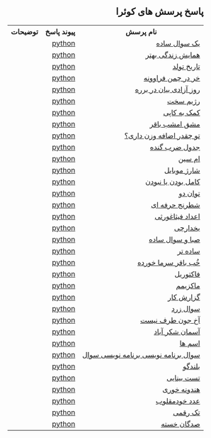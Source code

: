 <!DOCTYPE html>
<html lang="fa" dir="rtl">
<meta charset="utf-8">
<body>

<h2>پاسخ پرسش های کوئرا</h2>

<table style="width:100%">
  <tr>
    <th>نام پرسش</th>
    <th>پیوند پاسخ</th>
    <th>توضیحات</th>
  </tr>
  <tr>
    <td><a href="https://quera.org/problemset/2885/">یک سوال ساده</a></td>
    <td><a href="https://github.com/ciberneticaDieu/quera_questions-_solved/blob/main/quera/A_simple_question.py">python</a></td>
    <td></td>
  </tr>
    <tr>
    <td><a href="https://quera.org/problemset/10325/">همایش زندگی بهتر</a></td>
    <td><a href="https://github.com/ciberneticaDieu/quera_questions_solved/blob/main/quera/Better_Life_Conference.py">python</a></td>
    <td></td>
  </tr>
    <tr>
    <td><a href="https://quera.org/problemset/615/">تاریخ تولد</a></td>
    <td><a href="https://github.com/ciberneticaDieu/quera_questions_solved/blob/main/quera/Date_of_birth.py">python</a></td>
    <td></td>
  </tr>
    <tr>
    <td><a href="https://quera.org/problemset/4065/">خر در چمن فراوونه</a></td>
    <td><a href="https://github.com/ciberneticaDieu/quera_questions_solved/blob/main/quera/Donkeys_abound_in_the_grass!!.py">python</a></td>
    <td></td>
  </tr>
      <tr>
    <td><a href="https://quera.org/problemset/10162/">روز آزادی بیان در برره</a></td>
    <td><a href="https://github.com/ciberneticaDieu/quera_questions_solved/blob/main/quera/Freedom_of_Expression_Day_in_Barre.py">python</a></td>
    <td></td>
  </tr>
      <tr>
    <td><a href="https://quera.org/problemset/20256/">رژیم سخت</a></td>
    <td><a href="https://github.com/ciberneticaDieu/quera_questions_solved/blob/main/quera/Hard_diet.py">python</a></td>
    <td></td>
  </tr>
      <tr>
    <td><a href="https://quera.org/problemset/8838/">کمک به کاپی</a></td>
    <td><a href="https://github.com/ciberneticaDieu/quera_questions_solved/blob/main/quera/Help_copy.py">python</a></td>
    <td></td>
  </tr>
        <tr>
    <td><a href="https://quera.org/problemset/10230/">مشق امشب باقر</a></td>
    <td><a href="https://github.com/ciberneticaDieu/quera_questions_solved/blob/main/quera/Homework_tonight_Baqir.py">python</a></td>
    <td></td>
  </tr>
          <tr>
    <td><a href="https://quera.org/problemset/3404/">تو چقدر اضافه وزن داری؟</a></td>
    <td><a href="https://github.com/ciberneticaDieu/quera_questions_solved/blob/main/quera/How_overweight_are_you.py">python</a></td>
    <td></td>
  </tr>
            <tr>
    <td><a href="https://quera.org/problemset/3409/">جدول ضرب گنده</a></td>
    <td><a href="https://github.com/ciberneticaDieu/quera_questions_solved/blob/main/quera/Large_multiplication_table.py">python</a></td>
    <td></td>
  </tr>
              <tr>
    <td><a href="https://quera.org/problemset/28947/">ام سین</a></td>
    <td><a href="https://github.com/ciberneticaDieu/quera_questions_solved/blob/main/quera/M_sin.py">python</a></td>
    <td></td>
  </tr>
                <tr>
    <td><a href="https://quera.org/problemset/17244/">شارژ موبایل</a></td>
    <td><a href="https://github.com/ciberneticaDieu/quera_questions_solved/blob/main/quera/Mobile_charging.py">python</a></td>
    <td></td>
  </tr>
                  <tr>
    <td><a href="https://quera.org/problemset/282/">کامل بودن یا نبودن</a></td>
    <td><a href="https://github.com/ciberneticaDieu/quera_questions_solved/blob/main/quera/Perfection_or_incompleteness.py">python</a></td>
    <td></td>
  </tr>
                    <tr>
    <td><a href="https://quera.org/problemset/616/">توان دو</a></td>
    <td><a href="https://github.com/ciberneticaDieu/quera_questions_solved/blob/main/quera/Power_two.py">python</a></td>
    <td></td>
  </tr>
                      <tr>
    <td><a href="https://quera.org/problemset/2636/">شطرنج حرفه ای</a></td>
    <td><a href="https://github.com/ciberneticaDieu/quera_questions_solved/blob/main/quera/Professional_Chess.py">python</a></td>
    <td></td>
  </tr>
                        <tr>
    <td><a href="https://quera.org/problemset/280/">اعداد فیثاغورثی</a></td>
    <td><a href="https://github.com/ciberneticaDieu/quera_questions_solved/blob/main/quera/Pythagorean_numbers.py">python</a></td>
    <td></td>
  </tr>
                          <tr>
    <td><a href="https://quera.org/problemset/3429/">یخدارچی</a></td>
    <td><a href="https://github.com/ciberneticaDieu/quera_questions_solved/blob/main/quera/Refrigerator.py">python</a></td>
    <td></td>
  </tr>
                            <tr>
    <td><a href="https://quera.org/problemset/31025/">صبا و سوال ساده</a></td>
    <td><a href="https://github.com/ciberneticaDieu/quera_questions_solved/blob/main/quera/Saba_and_simple_question.py">python</a></td>
    <td></td>
  </tr>
                              <tr>
    <td><a href="https://quera.org/problemset/3403/">ساده تر</a></td>
    <td><a href="https://github.com/ciberneticaDieu/quera_questions_solved/blob/main/quera/Simpler.py">python</a></td>
    <td></td>
  </tr>
                                <tr>
    <td><a href="https://quera.org/problemset/10231/">خُب باقر سرما خورده</a></td>
    <td><a href="https://github.com/ciberneticaDieu/quera_questions_solved/blob/main/quera/Well_Baqir_has_a_cold.py">python</a></td>
    <td></td>
  </tr>
                                  <tr>
    <td><a href="https://quera.org/problemset/589/">فاکتوریل</a></td>
    <td><a href="https://github.com/ciberneticaDieu/quera_questions_solved/blob/main/quera/factorial.py">python</a></td>
    <td></td>
  </tr>
                                    <tr>
    <td><a href="https://quera.org/problemset/588/">ماکزیمم</a></td>
    <td><a href="https://github.com/ciberneticaDieu/quera_questions_solved/blob/main/quera/maximum.py">python</a></td>
    <td></td>
  </tr>
                                      <tr>
    <td><a href="https://quera.org/problemset/49535/">گزارش کار</a></td>
    <td><a href="https://github.com/ciberneticaDieu/quera_questions_solved/blob/main/quera/work_report.py">python</a></td>
    <td></td>
  </tr>
                                        <tr>
    <td><a href="https://quera.org/problemset/3537/">سوال زرد</a></td>
    <td><a href="https://github.com/ciberneticaDieu/quera_questions_solved/blob/main/quera/yellow_question.py">python</a></td>
    <td></td>
  </tr>
    </tr>
     <tr>
    <td><a href="https://quera.org/problemset/3538/">آخ جون طرف نیست</a></td>
    <td><a href="https://github.com/ciberneticaDieu/quera_questions_solved/blob/main/quera/Hooray_is_not_on_the_side.py">python</a></td>
    <td></td>
    <tr>
    <td><a href="https://quera.org/problemset/6082/">آسمان شکر آباد</a></td>
    <td><a href="https://github.com/ciberneticaDieu/quera_questions_solved/blob/main/quera/Sky_Sugar_Abad.py">python</a></td>
    <td></td>
       <tr>
    <td><a href="https://quera.org/problemset/2529/">اسم ها</a></td>
    <td><a href="https://github.com/ciberneticaDieu/quera_questions_solved/blob/main/quera/names.py">python</a></td>
    <td></td>
  </tr>
           <tr>
    <td><a href="https://quera.org/problemset/3408/">سوال برنامه نویسی برنامه نویسی سوال</a></td>
    <td><a href="https://github.com/ciberneticaDieu/quera_questions_solved/blob/main/quera/Question_Programming_Question_Programming.py">python</a></td>
    <td></td>
  </tr>
             <tr>
    <td><a href="https://quera.org/problemset/3430/">بلندگو</a></td>
    <td><a href="https://github.com/ciberneticaDieu/quera_questions_solved/blob/main/quera/Speaker.py">python</a></td>
    <td></td>
     </tr>
               <tr>
    <td><a href="https://quera.org/problemset/2659/">تست بینایی</a></td>
    <td><a href="https://github.com/ciberneticaDieu/quera_questions_solved/blob/main/quera/Vision_test.py">python</a></td>
    <td></td>
     </tr>
                 <tr>
    <td><a href="https://quera.org/problemset/35253/">هندونه خوری</a></td>
    <td><a href="https://github.com/ciberneticaDieu/quera_questions_solved/blob/main/quera/Eat_watermelon.py">python</a></td>
    <td></td>
     </tr>
                   <tr>
    <td><a href="https://quera.org/problemset/617/">عدد خودمقلوب</a></td>
    <td><a href="https://github.com/ciberneticaDieu/quera_questions_solved/blob/main/quera/Autonomous_number.py">python</a></td>
    <td></td>
     </tr>
                     <tr>
    <td><a href="https://quera.org/problemset/3539/">تک رقمی</a></td>
    <td><a href="https://github.com/ciberneticaDieu/quera_questions_solved/blob/main/quera/single_digit.py">python</a></td>
    <td></td>
     </tr>
                       <tr>
    <td><a href="https://quera.org/problemset/3406/">صدگان خسته</a></td>
    <td><a href="https://github.com/ciberneticaDieu/quera_questions_solved/blob/main/quera/Hundreds_are_tired.py">python</a></td>
    <td></td>
     </tr>
</table>
</body>
</html>
